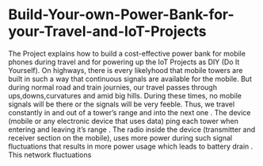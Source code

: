 # Build-Your-own-Power-Bank-for-your-Travel-and-IoT-Projects
The Project explains how to build a cost-effective power bank for mobile phones during travel and for powering up the IoT Projects as DIY (Do It Yourself).
On highways, there is every likelyhood that mobile towers are built in such a way that continuous signals are available for the mobile. 
But during normal road and train journies, our travel passes through ups,downs,curvatures and amid big hills. During these times, no mobile signals will be there or the signals will be very feeble. Thus, we travel constantly in and out of a tower’s range and into the next one . The device (mobile or any electronic device that uses data) ping each tower when entering and leaving it’s range . The radio inside the device (transmitter and receiver section on the mobile), uses more power during such signal fluctuations that results in more power usage which leads to battery drain .
This network fluctuations
